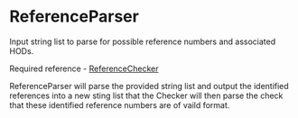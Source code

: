 # ReferenceParser
Input string list to parse for possible reference numbers and associated HODs.

Required reference - [ReferenceChecker](https://github.com/finct-bdapp-development/ReferenceChecker.git)

ReferenceParser will parse the provided string list and output the identified references into a new sting list that the Checker will then parse the check that these identified reference numbers are of vaild format.
